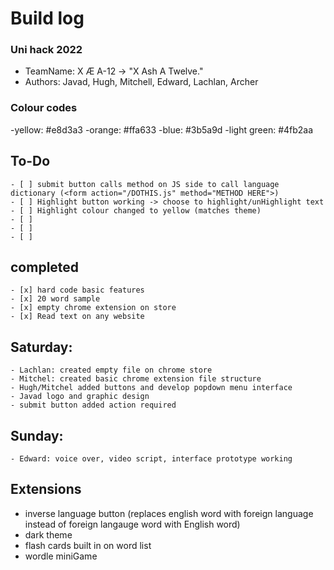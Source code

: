 # Build log #
### Uni hack 2022 ###
* TeamName: X Æ A-12 -> "X Ash A Twelve."
* Authors: Javad, Hugh, Mitchell, Edward, Lachlan, Archer


### Colour codes ###
-yellow: #e8d3a3
-orange: #ffa633
-blue: #3b5a9d
-light green: #4fb2aa

## To-Do ##
    - [ ] submit button calls method on JS side to call language dictionary (<form action="/DOTHIS.js" method="METHOD HERE">)
    - [ ] Highlight button working -> choose to highlight/unHighlight text
    - [ ] Highlight colour changed to yellow (matches theme)
    - [ ] 
    - [ ]
    - [ ]

## completed ##
    - [x] hard code basic features
    - [x] 20 word sample
    - [x] empty chrome extension on store
    - [x] Read text on any website


## Saturday: ##
    - Lachlan: created empty file on chrome store
    - Mitchel: created basic chrome extension file structure
    - Hugh/Mitchel added buttons and develop popdown menu interface
    - Javad logo and graphic design 
    - submit button added action required
    
        

## Sunday: ##
    - Edward: voice over, video script, interface prototype working

## Extensions ##
- inverse language button (replaces english word with foreign language instead of foreign langauge word with English word)
- dark theme
- flash cards built in on word list
- wordle miniGame

